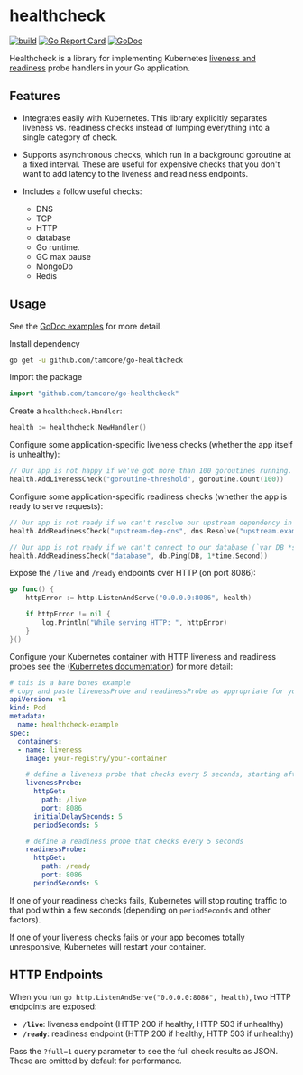 # healthcheck
[![build](https://github.com/tamcore/go-healthcheck/actions/workflows/build.yml/badge.svg)](https://github.com/tamcore/go-healthcheck/actions/workflows/build.yml)
[![Go Report Card](https://goreportcard.com/badge/github.com/tamcore/go-healthcheck)](https://goreportcard.com/report/github.com/tamcore/go-healthcheck)
[![GoDoc](https://godoc.org/github.com/tamcore/go-healthcheck?status.svg)](https://godoc.org/github.com/tamcore/go-healthcheck)


Healthcheck is a library for implementing Kubernetes [liveness and readiness](https://kubernetes.io/docs/tasks/configure-pod-container/configure-liveness-readiness-probes/) probe handlers in your Go application.

## Features

 - Integrates easily with Kubernetes. This library explicitly separates liveness vs. readiness checks instead of lumping everything into a single category of check.

 - Supports asynchronous checks, which run in a background goroutine at a fixed interval. These are useful for expensive checks that you don't want to add latency to the liveness and readiness endpoints.

 - Includes a follow useful checks:
    * DNS
    * TCP
    * HTTP
    * database
    * Go runtime.
    * GC max pause
    * MongoDb
    * Redis

 ## Usage

See the [GoDoc examples](https://godoc.org/github.com/tamcore/go-healthcheck) for more detail.

Install dependency
 
  ```bash
  go get -u github.com/tamcore/go-healthcheck
  ```

Import the package 

```go
import "github.com/tamcore/go-healthcheck"
```

Create a `healthcheck.Handler`:

```go
health := healthcheck.NewHandler()
```

Configure some application-specific liveness checks (whether the app itself is unhealthy):

```go
// Our app is not happy if we've got more than 100 goroutines running.
health.AddLivenessCheck("goroutine-threshold", goroutine.Count(100))
```

Configure some application-specific readiness checks (whether the app is ready to serve requests):

```go
// Our app is not ready if we can't resolve our upstream dependency in DNS.
health.AddReadinessCheck("upstream-dep-dns", dns.Resolve("upstream.example.com", 50*time.Millisecond))

// Our app is not ready if we can't connect to our database (`var DB *sql.DB`) in <1s.
health.AddReadinessCheck("database", db.Ping(DB, 1*time.Second))
```

Expose the `/live` and `/ready` endpoints over HTTP (on port 8086):

```go
go func() {
	httpError := http.ListenAndServe("0.0.0.0:8086", health)

	if httpError != nil {
		log.Println("While serving HTTP: ", httpError)
	}
}()
```

Configure your Kubernetes container with HTTP liveness and readiness probes see the ([Kubernetes documentation](https://kubernetes.io/docs/tasks/configure-pod-container/configure-liveness-readiness-probes/)) for more detail:

```yaml
# this is a bare bones example
# copy and paste livenessProbe and readinessProbe as appropriate for your app
apiVersion: v1
kind: Pod
metadata:
  name: healthcheck-example
spec:
  containers:
  - name: liveness
    image: your-registry/your-container

    # define a liveness probe that checks every 5 seconds, starting after 5 seconds
    livenessProbe:
      httpGet:
        path: /live
        port: 8086
      initialDelaySeconds: 5
      periodSeconds: 5

    # define a readiness probe that checks every 5 seconds
    readinessProbe:
      httpGet:
        path: /ready
        port: 8086
      periodSeconds: 5
```

If one of your readiness checks fails, Kubernetes will stop routing traffic to that pod within a few seconds (depending on `periodSeconds` and other factors).

If one of your liveness checks fails or your app becomes totally unresponsive, Kubernetes will restart your container.

 ## HTTP Endpoints
 When you run `go http.ListenAndServe("0.0.0.0:8086", health)`, two HTTP endpoints are exposed:

  - **`/live`**: liveness endpoint (HTTP 200 if healthy, HTTP 503 if unhealthy)
  - **`/ready`**: readiness endpoint (HTTP 200 if healthy, HTTP 503 if unhealthy)

Pass the `?full=1` query parameter to see the full check results as JSON. These are omitted by default for performance.
